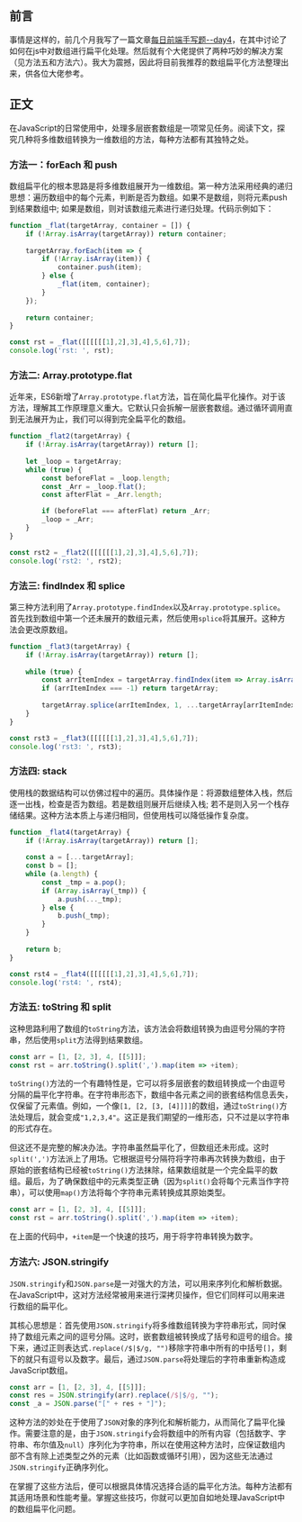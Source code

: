## 前言

事情是这样的，前几个月我写了一篇文章[每日前端手写题--day4](https://juejin.cn/post/7283516197487869971#comment)，在其中讨论了如何在js中对数组进行扁平化处理。然后就有个大佬提供了两种巧妙的解决方案（见方法五和方法六）。我大为震撼，因此将目前我推荐的数组扁平化方法整理出来，供各位大佬参考。

## 正文
在JavaScript的日常使用中，处理多层嵌套数组是一项常见任务。阅读下文，探究几种将多维数组转换为一维数组的方法，每种方法都有其独特之处。

### 方法一：forEach 和 push

数组扁平化的根本思路是将多维数组展开为一维数组。第一种方法采用经典的递归思想：遍历数组中的每个元素，判断是否为数组。如果不是数组，则将元素push到结果数组中; 如果是数组，则对该数组元素进行递归处理。代码示例如下：

```javascript
function _flat(targetArray, container = []) {
    if (!Array.isArray(targetArray)) return container;
    
    targetArray.forEach(item => {
        if (!Array.isArray(item)) {
            container.push(item);
        } else {
            _flat(item, container);
        }
    });
    
    return container;
}

const rst = _flat([[[[[[1],2],3],4],5,6],7]);
console.log('rst: ', rst);
```

### 方法二: Array.prototype.flat

近年来，ES6新增了`Array.prototype.flat`方法，旨在简化扁平化操作。对于该方法，理解其工作原理意义重大。它默认只会拆解一层嵌套数组。通过循环调用直到无法展开为止，我们可以得到完全扁平化的数组。

```javascript
function _flat2(targetArray) {
    if (!Array.isArray(targetArray)) return [];
    
    let _loop = targetArray;
    while (true) {
        const beforeFlat = _loop.length;
        const _Arr = _loop.flat();
        const afterFlat = _Arr.length;

        if (beforeFlat === afterFlat) return _Arr;
        _loop = _Arr;
    }
}

const rst2 = _flat2([[[[[[1],2],3],4],5,6],7]);
console.log('rst2: ', rst2);
```

### 方法三: findIndex 和 splice

第三种方法利用了`Array.prototype.findIndex`以及`Array.prototype.splice`。首先找到数组中第一个还未展开的数组元素，然后使用`splice`将其展开。这种方法会更改原数组。

```javascript
function _flat3(targetArray) {
    if (!Array.isArray(targetArray)) return [];
    
    while (true) {
        const arrItemIndex = targetArray.findIndex(item => Array.isArray(item));
        if (arrItemIndex === -1) return targetArray;
        
        targetArray.splice(arrItemIndex, 1, ...targetArray[arrItemIndex]);
    }
}

const rst3 = _flat3([[[[[[1],2],3],4],5,6],7]);
console.log('rst3: ', rst3);
```

### 方法四: stack

使用栈的数据结构可以仿佛过程中的遍历。具体操作是：将源数组整体入栈，然后逐一出栈，检查是否为数组。若是数组则展开后继续入栈; 若不是则入另一个栈存储结果。这种方法本质上与递归相同，但使用栈可以降低操作复杂度。

```javascript
function _flat4(targetArray) {
    if (!Array.isArray(targetArray)) return [];
    
    const a = [...targetArray];
    const b = [];
    while (a.length) {
        const _tmp = a.pop();
        if (Array.isArray(_tmp)) {
            a.push(..._tmp);
        } else {
            b.push(_tmp);
        }
    }
    
    return b;
}

const rst4 = _flat4([[[[[[1],2],3],4],5,6],7]);
console.log('rst4: ', rst4);
```

### 方法五: toString 和 split

这种思路利用了数组的`toString`方法，该方法会将数组转换为由逗号分隔的字符串，然后使用`split`方法得到结果数组。

```javascript
const arr = [1, [2, 3], 4, [[5]]];
const rst = arr.toString().split(',').map(item => +item);
```
`toString()`方法的一个有趣特性是，它可以将多层嵌套的数组转换成一个由逗号分隔的扁平化字符串。在字符串形态下，数组中各元素之间的嵌套结构信息丢失，仅保留了元素值。例如，一个像`[1, [2, [3, [4]]]]`的数组，通过`toString()`方法处理后，就会变成`"1,2,3,4"`。这正是我们期望的一维形态，只不过是以字符串的形式存在。

但这还不是完整的解决办法。字符串虽然扁平化了，但数组还未形成。这时`split(',')`方法派上了用场。它根据逗号分隔符将字符串再次转换为数组，由于原始的嵌套结构已经被`toString()`方法抹除，结果数组就是一个完全扁平的数组。最后，为了确保数组中的元素类型正确（因为`split()`会将每个元素当作字符串），可以使用`map()`方法将每个字符串元素转换成其原始类型。

```javascript
const arr = [1, [2, 3], 4, [[5]]];
const rst = arr.toString().split(',').map(item => +item);
```

在上面的代码中，`+item`是一个快速的技巧，用于将字符串转换为数字。

### 方法六: JSON.stringify

`JSON.stringify`和`JSON.parse`是一对强大的方法，可以用来序列化和解析数据。在JavaScript中，这对方法经常被用来进行深拷贝操作，但它们同样可以用来进行数组的扁平化。

其核心思想是：首先使用`JSON.stringify`将多维数组转换为字符串形式，同时保持了数组元素之间的逗号分隔。这时，嵌套数组被转换成了括号和逗号的组合。接下来，通过正则表达式`.replace(/$|$/g, "")`移除字符串中所有的中括号`[]`，剩下的就只有逗号以及数字。最后，通过`JSON.parse`将处理后的字符串重新构造成JavaScript数组。

```javascript
const arr = [1, [2, 3], 4, [[5]]];
const res = JSON.stringify(arr).replace(/$|$/g, "");
const _a = JSON.parse("[" + res + "]");
```

这种方法的妙处在于使用了`JSON`对象的序列化和解析能力，从而简化了扁平化操作。需要注意的是，由于`JSON.stringify`会将数组中的所有内容（包括数字、字符串、布尔值及`null`）序列化为字符串，所以在使用这种方法时，应保证数组内部不含有除上述类型之外的元素（比如函数或循环引用），因为这些无法通过`JSON.stringify`正确序列化。

在掌握了这些方法后，便可以根据具体情况选择合适的扁平化方法。每种方法都有其适用场景和性能考量。掌握这些技巧，你就可以更加自如地处理JavaScript中的数组扁平化问题。
